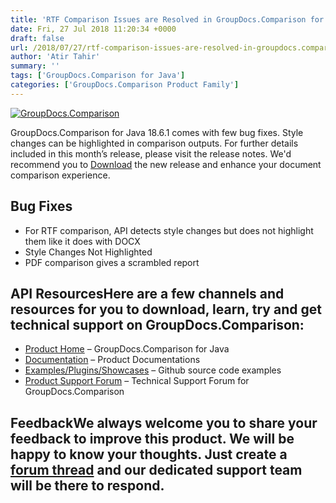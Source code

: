 ```yaml
---
title: 'RTF Comparison Issues are Resolved in GroupDocs.Comparison for Java 18.6.1'
date: Fri, 27 Jul 2018 11:20:34 +0000
draft: false
url: /2018/07/27/rtf-comparison-issues-are-resolved-in-groupdocs.comparison-for-java-18.6.1/
author: 'Atir Tahir'
summary: ''
tags: ['GroupDocs.Comparison for Java']
categories: ['GroupDocs.Comparison Product Family']
---
```


[![GroupDocs.Comparison](https://blog.groupdocs.com/wp-content/uploads/sites/4/2016/09/java-comparison-logo.png)](https://www.groupdocs.com/products/comparison/java)

GroupDocs.Comparison for Java 18.6.1 comes with few bug fixes. Style changes can be highlighted in comparison outputs. For further details included in this month’s release, please visit the release notes. We'd recommend you to [Download](https://downloads.groupdocs.com/comparison/java) the new release and enhance your document comparison experience.

## Bug Fixes

*   For RTF comparison, API detects style changes but does not highlight them like it does with DOCX
*   Style Changes Not Highlighted
*   PDF comparison gives a scrambled report

## API ResourcesHere are a few channels and resources for you to download, learn, try and get technical support on GroupDocs.Comparison:

*   [Product Home](https://products.groupdocs.com/comparison/java "Product Home") – GroupDocs.Comparison for Java
*   [Documentation](https://docs.groupdocs.com/display/comparisonjava/Home "Documentation") – Product Documentations
*   [Examples/Plugins/Showcases](https://github.com/groupdocs-comparison/GroupDocs.Comparison-for-Java "Examples/Plugins/Showcases") – Github source code examples
*   [Product Support Forum](https://forum.groupdocs.com/c/comparison "Product Support Forum") – Technical Support Forum for GroupDocs.Comparison

## FeedbackWe always welcome you to share your feedback to improve this product. We will be happy to know your thoughts. Just create a [forum thread](https://forum.groupdocs.com/c/comparison) and our dedicated support team will be there to respond.





